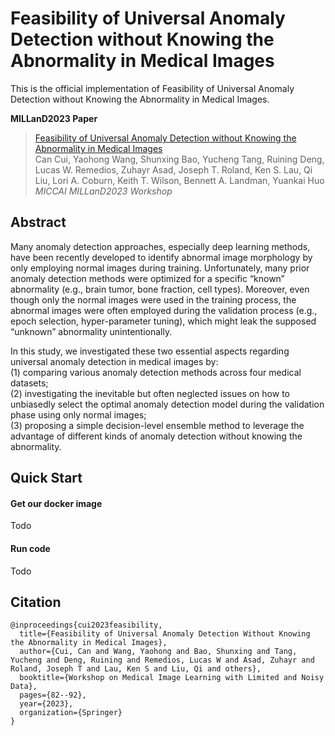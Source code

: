 # Feasibility of Universal Anomaly Detection without Knowing the Abnormality in Medical Images

This is the official implementation of Feasibility of Universal Anomaly Detection without Knowing the Abnormality in Medical Images. <br />

**MILLanD2023 Paper** <br />
> [Feasibility of Universal Anomaly Detection without Knowing the Abnormality in Medical Images](https://arxiv.org/pdf/2307.00750.pdf) <br />
> Can Cui, Yaohong Wang, Shunxing Bao, Yucheng Tang, Ruining Deng, Lucas W. Remedios, Zuhayr Asad, Joseph T. Roland, Ken S. Lau, Qi Liu, Lori A. Coburn, Keith T. Wilson, Bennett A. Landman, Yuankai Huo  <br />
> *MICCAI MILLanD2023 Workshop* <br />

## Abstract
Many anomaly detection approaches, especially deep learning methods, have been recently developed to identify abnormal image morphology by only employing normal images during training. Unfortunately, many prior anomaly detection methods were optimized for a specific “known” abnormality (e.g., brain tumor, bone fraction, cell types). Moreover, even though only the normal images were used in the training process, the abnormal images were often employed during the validation process (e.g., epoch selection, hyper-parameter tuning), which might leak the supposed “unknown” abnormality unintentionally. <br /> 

In this study, we investigated these two essential aspects regarding universal anomaly detection in medical images by: <br />
(1) comparing various anomaly detection methods across four medical datasets; <br />
(2) investigating the inevitable but often neglected issues on how to unbiasedly select the optimal anomaly detection model during the validation phase using only normal images;<br />
(3) proposing a simple decision-level ensemble method to leverage the advantage of different kinds of anomaly detection without knowing the abnormality. 

## Quick Start
#### Get our docker image
Todo

#### Run code
Todo


## Citation
```
@inproceedings{cui2023feasibility,
  title={Feasibility of Universal Anomaly Detection Without Knowing the Abnormality in Medical Images},
  author={Cui, Can and Wang, Yaohong and Bao, Shunxing and Tang, Yucheng and Deng, Ruining and Remedios, Lucas W and Asad, Zuhayr and Roland, Joseph T and Lau, Ken S and Liu, Qi and others},
  booktitle={Workshop on Medical Image Learning with Limited and Noisy Data},
  pages={82--92},
  year={2023},
  organization={Springer}
}

```

